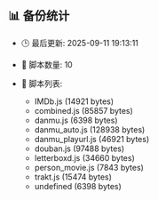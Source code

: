 ## 📊 备份统计

- 🕒 最后更新: 2025-09-11 19:13:11
- 📁 脚本数量: 10
- 📄 脚本列表:

  - IMDb.js (14921 bytes)
  - combined.js (85857 bytes)
  - danmu.js (6398 bytes)
  - danmu_auto.js (128938 bytes)
  - danmu_playurl.js (46921 bytes)
  - douban.js (97488 bytes)
  - letterboxd.js (34660 bytes)
  - person_movie.js (7843 bytes)
  - trakt.js (15474 bytes)
  - undefined (6398 bytes)
